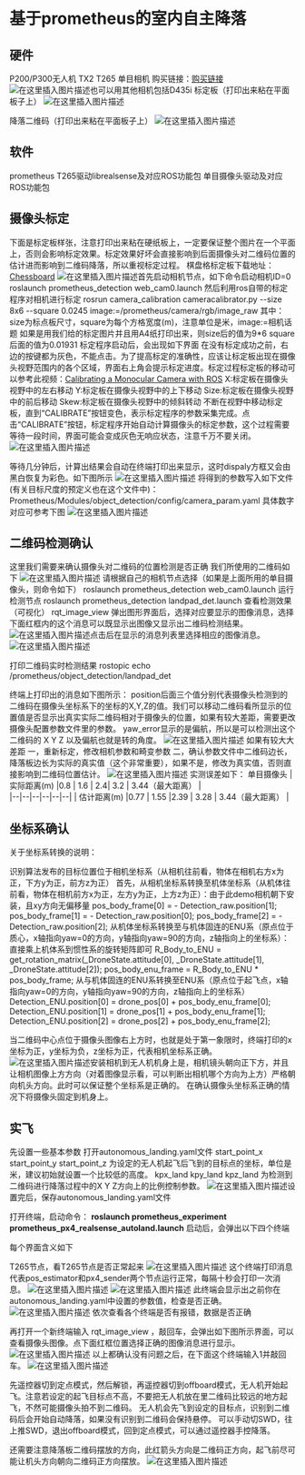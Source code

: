 ﻿# 基于prometheus的室内自主降落
##  硬件
P200/P300无人机
TX2
T265
单目相机
购买链接：[购买链接](https://item.taobao.com/item.htm?_u=g5bpko475d4&id=605447137649)
![在这里插入图片描述](https://img-blog.csdnimg.cn/20201203141459431.png)也可以用其他相机包括D435i
标定板（打印出来粘在平面板子上）
![在这里插入图片描述](https://img-blog.csdnimg.cn/20201207084227926.png)

降落二维码（打印出来粘在平面板子上）
![在这里插入图片描述](https://img-blog.csdnimg.cn/20201203141342800.png)
##  软件
prometheus
T265驱动librealsense及对应ROS功能包
单目摄像头驱动及对应ROS功能包


##  摄像头标定
下面是标定板样张，注意打印出来粘在硬纸板上，一定要保证整个图片在一个平面上，否则会影响标定效果。标定效果好坏会直接影响到后面摄像头对二维码位置的估计进而影响到二维码降落，所以重视标定过程。
棋盘格标定板下载地址：[Chessboard](http://jario.ren/images/2005/qipangebiaoding.jpg)
![在这里插入图片描述](https://img-blog.csdnimg.cn/20201203141922533.jpg)首先启动相机节点，如下命令启动相机ID=0
roslaunch prometheus_detection web_cam0.launch
然后利用ros自带的标定程序对相机进行标定
rosrun camera_calibration cameracalibrator.py --size 8x6 --square 0.0245 image:=/prometheus/camera/rgb/image_raw
其中：size为标点板尺寸，square为每个方格宽度(m)，注意单位是米，image:=相机话题
如果是用我们给的标定图片并且用A4纸打印出来，则size后的值为9*6  square后面的值为0.01931
标定程序启动后，会出现如下界面
在没有标定成功之前，右边的按键都为灰色，不能点击。为了提高标定的准确性，应该让标定板出现在摄像头视野范围内的各个区域，界面右上角会提示标定进度。标定过程标定板的移动可以参考此视频：[Calibrating a Monocular Camera with ROS](https://www.bilibili.com/video/BV1o7411C73L?from=search&seid=4341277568306257299)
X:标定板在摄像头视野中的左右移动
Y:标定板在摄像头视野中的上下移动
Size:标定板在摄像头视野中的前后移动
Skew:标定板在摄像头视野中的倾斜转动
不断在视野中移动标定板，直到“CALIBRATE”按钮变色，表示标定程序的参数采集完成。点击“CALIBRATE”按钮，标定程序开始自动计算摄像头的标定参数，这个过程需要等待一段时间，界面可能会变成灰色无响应状态，注意千万不要关闭。
![在这里插入图片描述](https://img-blog.csdnimg.cn/202012072110329.png)

等待几分钟后，计算出结果会自动在终端打印出来显示，这时dispaly方框又会由黑白恢复为彩色。如下图所示
![在这里插入图片描述](https://img-blog.csdnimg.cn/20201207083342502.png)
将得到的参数写入如下文件(有关目标尺度的预定义也在这个文件中)：Prometheus/Modules/object_detection/config/camera_param.yaml
具体数字对应可参考下图
![在这里插入图片描述](https://img-blog.csdnimg.cn/20201203224211428.png)


## 二维码检测确认
这里我们需要来确认摄像头对二维码的位置检测是否正确
我们所使用的二维码如下
![在这里插入图片描述](https://img-blog.csdnimg.cn/20201203143804569.png)
请根据自己的相机节点选择（如果是上面所用的单目摄像头，则命令如下）
roslaunch prometheus_detection web_cam0.launch
运行检测节点
roslaunch prometheus_detection landpad_det.launch
查看检测效果（可视化）
rqt_image_view
弹出图形界面后，选择对应要显示的图像消息，选择下面红框内的这个消息可以既显示出图像又显示出二维码检测结果。
![在这里插入图片描述](https://img-blog.csdnimg.cn/20201203145202755.png)点击后在显示的消息列表里选择相应的图像消息。
![在这里插入图片描述](https://img-blog.csdnimg.cn/20201207193004353.png)


打印二维码实时检测结果
rostopic echo /prometheus/object_detection/landpad_det

终端上打印出的消息如下图所示：
position后面三个值分别代表摄像头检测到的二维码在摄像头坐标系下的坐标的X,Y,Z的值。我们可以移动二维码看所显示的位置值是否显示出真实实际二维码相对于摄像头的位置，如果有较大差距，需要更改摄像头配置参数文件里的参数。
yaw_error显示的是偏航，所以是可以检测出这个二维码的 X Y Z 以及偏航也就是转的角度。
![在这里插入图片描述](https://img-blog.csdnimg.cn/20201203145533768.png)
如果有较大大差距
一，重新标定，修改相机参数和畸变参数
二，确认参数文件中二维码边长，降落板边长为实际的真实值（这个非常重要），如果不是，修改为真实值，否则直接影响到二维码位置估计。
![在这里插入图片描述](https://img-blog.csdnimg.cn/2020120323192171.png)
实测误差如下：
单目摄像头
|实际距离(m)  |0.8 | 1.6 |  2.4| 3.2 | 3.44（最大距离）  |  
|--|--|--|--|--|--|
| 估计距离(m) |0.77  | 1.55 |2.39  | 3.28 | 3.44（最大距离） | 





##  坐标系确认

关于坐标系转换的说明：

识别算法发布的目标位置位于相机坐标系（从相机往前看，物体在相机右方x为正，下方y为正，前方z为正）
首先，从相机坐标系转换至机体坐标系（从机体往前看，物体在相机前方x为正，左方y为正，上方z为正）：由于此demo相机朝下安装，且xy方向无偏移量 pos_body_frame[0] = - Detection_raw.position[1]; pos_body_frame[1] = - Detection_raw.position[0]; pos_body_frame[2] = - Detection_raw.position[2];
从机体坐标系转换至与机体固连的ENU系（原点位于质心，x轴指向yaw=0的方向，y轴指向yaw=90的方向，z轴指向上的坐标系）：直接乘上机体系到惯性系的旋转矩阵即可 R_Body_to_ENU = get_rotation_matrix(_DroneState.attitude[0], _DroneState.attitude[1], _DroneState.attitude[2]); pos_body_enu_frame = R_Body_to_ENU * pos_body_frame;
从与机体固连的ENU系转换至ENU系（原点位于起飞点，x轴指向yaw=0的方向，y轴指向yaw=90的方向，z轴指向上的坐标系） Detection_ENU.position[0] = drone_pos[0] + pos_body_enu_frame[0]; Detection_ENU.position[1] = drone_pos[1] + pos_body_enu_frame[1]; Detection_ENU.position[2] = drone_pos[2] + pos_body_enu_frame[2];

当二维码中心点位于摄像头图像右上方时，也就是处于第一象限时，终端打印的x坐标为正，y坐标为负，z坐标为正，代表相机坐标系正确。
![在这里插入图片描述](https://img-blog.csdnimg.cn/20201203224955464.png)安装相机到无人机机身上是，相机镜头朝向正下方，并且让相机图像上方方向（对着图像显示看，可以判断出相机哪个方向为上方）严格朝向机头方向。此时可以保证整个坐标系是正确的。
在确认摄像头坐标系正确的情况下将摄像头固定到机身上。

## 实飞
先设置一些基本参数
打开autonomous_landing.yaml文件
start_point_x  start_point_y  start_point_z 为设定的无人机起飞后飞到的目标点的坐标，单位是米，建议初始就设置一个比较低的高度。
kpx_land   kpy_land   kpz_land  为检测到二维码进行降落过程中的X Y Z方向上的比例控制参数。
![在这里插入图片描述](https://img-blog.csdnimg.cn/20201207085428677.png)设置完后，保存autonomous_landing.yaml文件

打开终端，启动命令：
**roslaunch prometheus_experiment prometheus_px4_realsense_autoland.launch**
启动后，会弹出以下四个终端

每个界面含义如下

T265节点，看T265节点是否正常起来
![在这里插入图片描述](https://img-blog.csdnimg.cn/20201207191856590.png)
这个终端打印消息代表pos_estimator和px4_sender两个节点运行正常，每隔十秒会打印一次消息。
![在这里插入图片描述](https://img-blog.csdnimg.cn/20201207191942537.png)
![在这里插入图片描述](https://img-blog.csdnimg.cn/20201207182523750.png)
此终端会显示出之前你在autonomous_landing.yaml中设置的参数值，检查是否正确。
![在这里插入图片描述](https://img-blog.csdnimg.cn/20201207090438881.png)
依次查看各个终端是否有报错，数据是否正确


再打开一个新终端输入  rqt_image_view  ，敲回车，会弹出如下图所示界面，可以查看摄像头图像。点下面红框位置选择正确的图像消息进行显示。
![在这里插入图片描述](https://img-blog.csdnimg.cn/20201207192303286.png)
以上都确认没有问题之后，在下面这个终端输入1并敲回车。
![在这里插入图片描述](https://img-blog.csdnimg.cn/20201207090150437.png)

先遥控器切到定点模式，然后解锁，再遥控器切到offboard模式，无人机开始起飞。注意若设定的起飞目标点不高，不要把无人机放在里二维码比较远的地方起飞，不然可能摄像头拍不到二维码。
无人机会先飞到设定的目标点，识别到二维码后会开始自动降落，如果没有识别到二维码会保持悬停。
可以手动切SWD，往上推SWD，退出offboard模式，回到定点模式，可以通过遥控器手控降落。


还需要注意降落板二维码摆放的方向，此红箭头方向是二维码正方向，起飞前尽可能让机头方向朝向二维码正方向摆放。
![在这里插入图片描述](https://img-blog.csdnimg.cn/20201207194752456.png)
